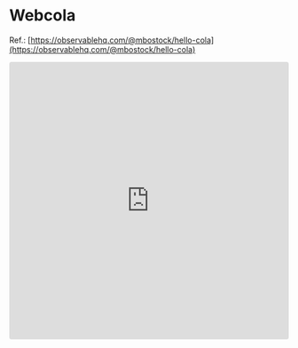 # Webcola
Ref.: [https://observablehq.com/@mbostock/hello-cola](https://observablehq.com/@mbostock/hello-cola)

<iframe src="https://codesandbox.io/embed/d3-react-force-graph-webcola-2owbg3?fontsize=14&hidenavigation=1&module=%2Fsrc%2FForceGraph.js&theme=dark&view=preview"
     style="width:100%; height:500px; border:0; border-radius: 4px; overflow:hidden;"
     title="d3-react-force-graph-webcola"
     allow="accelerometer; ambient-light-sensor; camera; encrypted-media; geolocation; gyroscope; hid; microphone; midi; payment; usb; vr; xr-spatial-tracking"
     sandbox="allow-forms allow-modals allow-popups allow-presentation allow-same-origin allow-scripts"
   ></iframe>
